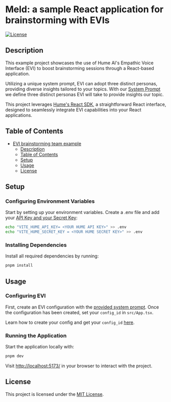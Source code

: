 # Meld: a sample React application for brainstorming with EVIs

[![License](https://img.shields.io/badge/license-MIT-blue.svg)](LICENSE)

## Description

This example project showcases the use of Hume AI's Empathic Voice Interface (EVI) to boost brainstorming sessions through a React-based application.

Utilizing a unique system prompt, EVI can adopt three distinct personas, providing diverse insights tailored to your topics. With our [System Prompt](https://github.com/HumeAI/meld/blob/main/src/system_prompt.txt) we define three distinct personas EVI will take to provide insights our topic.

This project leverages [Hume's React SDK](https://github.com/HumeAI/empathic-voice-api-js/tree/main/packages/react), a straightforward React interface, designed to seamlessly integrate EVI capabilities into your React applications.

## Table of Contents

- [EVI brainstorming team example](#evi-brainstorming-team-example)
  - [Description](#description)
  - [Table of Contents](#table-of-contents)
  - [Setup](#setup)
  - [Usage](#usage)
  - [License](#license)

## Setup

### Configuring Environment Variables

Start by setting up your environment variables. Create a .env file and add your [API Key and your Secret Key](https://beta.hume.ai/settings/keys):

```bash
echo "VITE_HUME_API_KEY= <YOUR HUME API KEY>" >> .env
echo "VITE_HUME_SECRET_KEY = <YOUR HUME SECRET KEY>" >> .env
```

### Installing Dependencies

Install all required dependencies by running:

```bash
pnpm install
```

## Usage

### Configuring EVI

First, create an EVI configuration with the [provided system prompt](https://github.com/HumeAI/meld/blob/main/src/system_prompt.txt). Once the configuration has been created, set your `config_id` in `src/App.tsx`.

Learn how to create your config and get your `config_id` [here](https://dev.hume.ai/docs/empathic-voice-interface-evi/configuration).

### Running the Application

Start the application locally with:

```bash
pnpm dev
```

Visit [http://localhost:5173/](http://localhost:5173/) in your browser to interact with the project.

## License

This project is licensed under the [MIT License](LICENSE).
